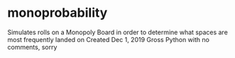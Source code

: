 # monoprobability
Simulates rolls on a Monopoly Board in order to determine what spaces are most frequently landed on
Created Dec 1, 2019
Gross Python with no comments, sorry
